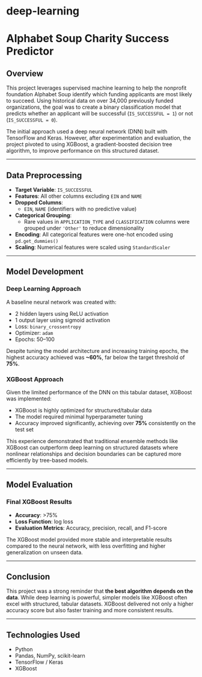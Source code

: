 # deep-learning
# Alphabet Soup Charity Success Predictor

## Overview

This project leverages supervised machine learning to help the nonprofit foundation Alphabet Soup identify which funding applicants are most likely to succeed. Using historical data on over 34,000 previously funded organizations, the goal was to create a binary classification model that predicts whether an applicant will be successful (`IS_SUCCESSFUL = 1`) or not (`IS_SUCCESSFUL = 0`).

The initial approach used a deep neural network (DNN) built with TensorFlow and Keras. However, after experimentation and evaluation, the project pivoted to using XGBoost, a gradient-boosted decision tree algorithm, to improve performance on this structured dataset.

---

## Data Preprocessing

- **Target Variable**: `IS_SUCCESSFUL`
- **Features**: All other columns excluding `EIN` and `NAME`
- **Dropped Columns**: 
  - `EIN`, `NAME` (identifiers with no predictive value)
- **Categorical Grouping**: 
  - Rare values in `APPLICATION_TYPE` and `CLASSIFICATION` columns were grouped under `'Other'` to reduce dimensionality
- **Encoding**: All categorical features were one-hot encoded using `pd.get_dummies()`
- **Scaling**: Numerical features were scaled using `StandardScaler`

---

## Model Development

### Deep Learning Approach

A baseline neural network was created with:

- 2 hidden layers using ReLU activation
- 1 output layer using sigmoid activation
- Loss: `binary_crossentropy`
- Optimizer: `adam`
- Epochs: 50–100

Despite tuning the model architecture and increasing training epochs, the highest accuracy achieved was **~60%**, far below the target threshold of **75%**.

### XGBoost Approach

Given the limited performance of the DNN on this tabular dataset, XGBoost was implemented:

- XGBoost is highly optimized for structured/tabular data
- The model required minimal hyperparameter tuning
- Accuracy improved significantly, achieving over **75%** consistently on the test set

This experience demonstrated that traditional ensemble methods like XGBoost can outperform deep learning on structured datasets where nonlinear relationships and decision boundaries can be captured more efficiently by tree-based models.

---

## Model Evaluation

### Final XGBoost Results

- **Accuracy**: >75%
- **Loss Function**: log loss
- **Evaluation Metrics**: Accuracy, precision, recall, and F1-score

The XGBoost model provided more stable and interpretable results compared to the neural network, with less overfitting and higher generalization on unseen data.

---

## Conclusion

This project was a strong reminder that **the best algorithm depends on the data**. While deep learning is powerful, simpler models like XGBoost often excel with structured, tabular datasets. XGBoost delivered not only a higher accuracy score but also faster training and more consistent results.

---

## Technologies Used

- Python
- Pandas, NumPy, scikit-learn
- TensorFlow / Keras
- XGBoost


